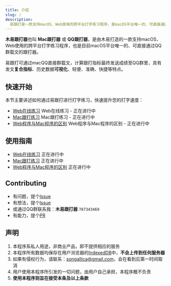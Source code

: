 ```yaml
---
title: 介绍
slug: /
description:
  易跟打是一款支持macOS、Web使用的跨平台打字练习程序，是macOS平台唯一的、可直接通过QQ群载文的跟打器
---
```


**木易跟打器**也叫 **Mac跟打器** 或 **QQ跟打器**，是由木易打造的一款支持macOS、Web使用的跨平台打字练习程序，也是目前macOS平台唯一的、可直接通过QQ群载文的跟打器。

易跟打可通过macQQ直接群载文，计算跟打指标最终发送成绩至QQ群里，具有发文**复合指标**、历史数据**可视化**、轻便、准确、快捷等特点。

## 快速开始

本节主要讲述如何通过易跟打进行打字练习，快速提升您的打字速度：

- [Web在线练习](/docs/) Web在线练习 - 正在进行中
- [Mac跟打练习](/docs/) Mac跟打练习 - 正在进行中
- [Web程序与Mac程序的区别](/docs/) Web程序与Mac程序的区别 - 正在进行中

## 使用指南

- [Web在线练习](/docs/) 正在进行中
- [Mac跟打练习](/docs/) 正在进行中
- [Web程序与Mac程序的区别](/docs/) 正在进行中

## Contributing

- 有问题，提个[Issue](https://github.com/owenyang0/easy-typer/issues)
- 有想法，提个[Issue](https://github.com/owenyang0/easy-typer/issues)
- 或通过QQ群联系我：**木易跟打器** `787343469`
- 有能力，提个[PR](https://github.com/owenyang0/easy-typer/pulls)
## 声明

1. 本程序系私人用途，非商业产品，即不提供相应的服务
1. 本程序所有数据均保存在用户浏览器的[IndexedDB](https://developer.mozilla.org/zh-CN/docs/Web/API/IndexedDB_API)中，**不会上传到任何服务器**
1. 如果有侵权行为，请联系：[songallica@gmail.com](mailto:songallica@gmail.com)，会在看到后第一时间取消
1. 用户使用本程序所引发的一切问题，由用户自己承担，本程序概不负责
1. **使用本程序则旨在接受本条及以上条款**

